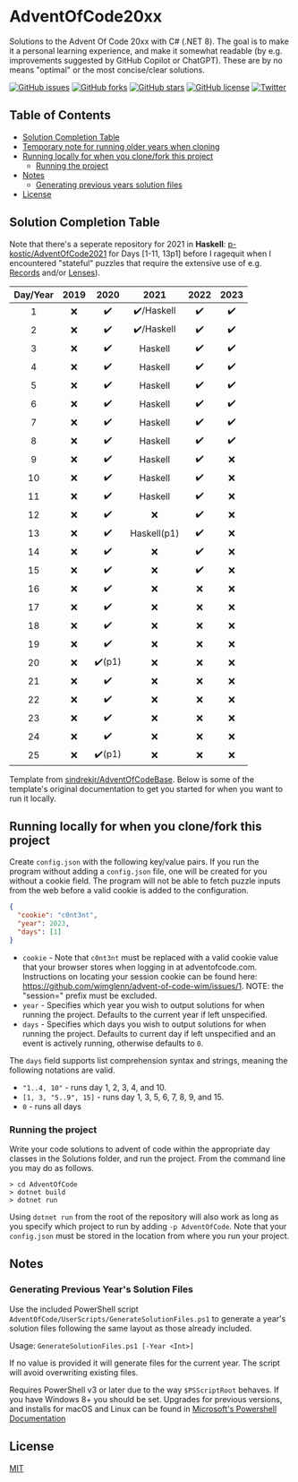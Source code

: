 


# AdventOfCode20xx
Solutions to the Advent Of Code 20xx with C# (.NET 8). The goal is to make it a personal learning experience, and make it somewhat readable (by e.g. improvements suggested by GitHub Copilot or ChatGPT). These are by no means "optimal" or the most concise/clear solutions.

[![GitHub issues](https://img.shields.io/github/issues/p-kostic/AdventOfCode20xx)](https://github.com/p-kostic/AdventOfCode20xx/issues)
[![GitHub forks](https://img.shields.io/github/forks/p-kostic/AdventOfCode20xx)](https://github.com/p-kostic/AdventOfCode20xx/network)
[![GitHub stars](https://img.shields.io/github/stars/p-kostic/AdventOfCode20xx)](https://github.com/p-kostic/AdventOfCode20xx/stargazers)
[![GitHub license](https://img.shields.io/github/license/p-kostic/AdventOfCode20xx)](https://github.com/p-kostic/AdventOfCode20xx/blob/master/LICENSE.md)
[![Twitter](https://img.shields.io/twitter/url?style=social&url=https%3A%2F%2Fgithub.com%2Fp-kostic%2FAdventOfCode20xx)](https://twitter.com/intent/tweet?text=Wow:&url=https%3A%2F%2Fgithub.com%2Fp-kostic%2FAdventOfCode20xx)

## Table of Contents
* [Solution Completion Table](https://github.com/p-kostic/AdventOfCode20xx#solution-completion-table)
* [Temporary note for running older years when cloning](https://github.com/p-kostic/AdventOfCode20xx#temporary-note-for-running-older-years-when-cloning)
* [Running locally for when you clone/fork this project](https://github.com/p-kostic/AdventOfCode20xx#running-locally-for-when-you-clonefork-this-project)
    * [Running the project](https://github.com/p-kostic/AdventOfCode20xx#running-the-project)
* [Notes](https://github.com/p-kostic/AdventOfCode20xx#notes)
    * [Generating previous years solution files](https://github.com/p-kostic/AdventOfCode20xx#generating-previous-years-solution-files)
* [License](https://github.com/p-kostic/AdventOfCode20xx#license)

## Solution Completion Table
Note that there's a seperate repository for 2021 in **Haskell**: [p-kostic/AdventOfCode2021](https://github.com/p-kostic/AdventOfCode2021) for Days [1-11, 13p1] before I ragequit when I encountered "stateful" puzzles that require the extensive use of e.g. [Records](https://en.wikibooks.org/wiki/Haskell/More_on_datatypes) and/or [Lenses](https://www.haskellforall.com/2013/05/program-imperatively-using-haskell.html)).

| Day/Year | 2019 | 2020   | 2021        |  2022  |  2023 |
|:--------:|:----:|:------:|:-----------:|:------:| :----:|
|     1    |  ❌ |  ✔️     |  ✔️/Haskell |   ✔️   |   ✔️   |
|     2    |  ❌ |  ✔️     |  ✔️/Haskell |   ✔️   |   ✔️  |
|     3    |  ❌ |  ✔️     |  Haskell    |   ✔️  |   ✔️  |
|     4    |  ❌ |  ✔️     |  Haskell    |   ✔️  |   ✔️  |
|     5    |  ❌ |  ✔️     |  Haskell    |   ✔️  |   ✔️  |
|     6    |  ❌ |  ✔️     |  Haskell    |   ✔️  |   ✔️  |
|     7    |  ❌ |  ✔️     |  Haskell    |   ✔️  |   ✔️  |
|     8    |  ❌ |  ✔️     |  Haskell    |   ✔️  |    ✔️  |
|     9    |  ❌ |  ✔️     |  Haskell    |   ✔️   |   ❌  |
|    10    |  ❌ |  ✔️     |  Haskell    |   ✔️   |   ❌  |
|    11    |  ❌ |  ✔️     |  Haskell    |   ✔️  |   ❌  |
|    12    |  ❌ |  ✔️     |  ❌         |   ✔️  |   ❌  |
|    13    |  ❌ |  ✔️     |  Haskell(p1)|   ✔️  |   ❌  |
|    14    |  ❌ |  ✔️     |  ❌        |   ✔️  |   ❌  |
|    15    |  ❌ |  ✔️     |  ❌        |   ✔️  |   ❌  |
|    16    |  ❌ |  ✔️     |  ❌        |   ❌  |   ❌  |
|    17    |  ❌ |  ✔️     |  ❌        |   ❌  |   ❌  |
|    18    |  ❌ |  ✔️     |  ❌        |   ❌  |   ❌  |
|    19    |  ❌ |  ✔️     |  ❌        |   ❌  |   ❌  |
|    20    |  ❌ |  ✔️(p1) |  ❌        |   ❌  |   ❌  |
|    21    |  ❌ |  ✔️     |  ❌        |   ❌  |   ❌  |
|    22    |  ❌ |  ✔️     |  ❌        |   ❌  |   ❌  |
|    23    |  ❌ |  ✔️     |  ❌        |   ❌  |   ❌  |
|    24    |  ❌ |  ✔️     |  ❌        |   ❌  |   ❌  |
|    25    |  ❌ |  ✔️(p1) |  ❌        |   ❌  |   ❌  |

Template from [sindrekjr/AdventOfCodeBase](https://github.com/sindrekjr/AdventOfCodeBase). Below is some of the template's original documentation to get you started for when you want to run it locally. 

## Running locally for when you clone/fork this project 
Create `config.json` with the following key/value pairs. If you run the program without adding a `config.json` file, one will be created for you without a cookie field. The program will not be able to fetch puzzle inputs from the web before a valid cookie is added to the configuration. 
```json
{
  "cookie": "c0nt3nt",
  "year": 2023,
  "days": [1] 
}
```

*  `cookie` - Note that `c0nt3nt` must be replaced with a valid cookie value that your browser stores when logging in at adventofcode.com. Instructions on locating your session cookie can be found here: https://github.com/wimglenn/advent-of-code-wim/issues/1. NOTE: the "session=" prefix must be excluded. 
*  `year` - Specifies which year you wish to output solutions for when running the project. Defaults to the current year if left unspecified.
*  `days` - Specifies which days you wish to output solutions for when running the project. Defaults to current day if left unspecified and an event is actively running, otherwise defaults to `0`.

The `days` field supports list comprehension syntax and strings, meaning the following notations are valid.
* `"1..4, 10"` - runs day 1, 2, 3, 4, and 10.
* `[1, 3, "5..9", 15]` - runs day 1, 3, 5, 6, 7, 8, 9, and 15.
* `0` - runs all days

### Running the project
Write your code solutions to advent of code within the appropriate day classes in the Solutions folder, and run the project. From the command line you may do as follows.
```
> cd AdventOfCode
> dotnet build
> dotnet run
```
Using `dotnet run` from the root of the repository will also work as long as you specify which project to run by adding `-p AdventOfCode`. Note that your `config.json` must be stored in the location from where you run your project.

## Notes
### Generating Previous Year's Solution Files
Use the included PowerShell script `AdventOfCode/UserScripts/GenerateSolutionFiles.ps1` to generate a year's solution files following the same layout as those already included.

Usage: `GenerateSolutionFiles.ps1 [-Year <Int>]`

If no value is provided it will generate files for the current year. The script will avoid overwriting existing files.  

Requires PowerShell v3 or later due to the way `$PSScriptRoot` behaves. If you have Windows 8+ you should be set. Upgrades for previous versions, and installs for macOS and Linux can be found in [Microsoft's Powershell Documentation](https://docs.microsoft.com/en-us/powershell/scripting/install/installing-powershell?view=powershell-7.1)

## License
[MIT](https://github.com/p-kostic/AdventOfCode20xx/blob/master/LICENSE.md)
